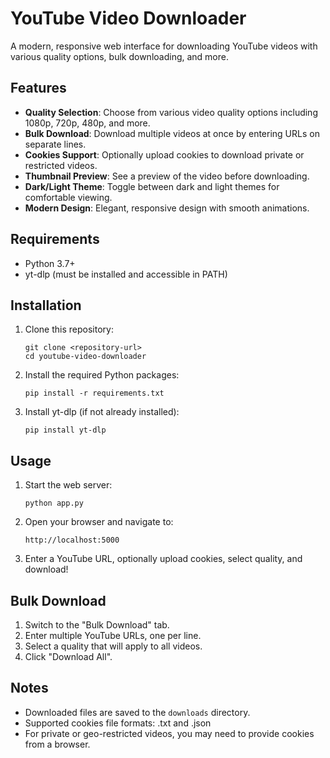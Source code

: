 # YouTube Video Downloader

A modern, responsive web interface for downloading YouTube videos with various quality options, bulk downloading, and more.

## Features

- **Quality Selection**: Choose from various video quality options including 1080p, 720p, 480p, and more.
- **Bulk Download**: Download multiple videos at once by entering URLs on separate lines.
- **Cookies Support**: Optionally upload cookies to download private or restricted videos.
- **Thumbnail Preview**: See a preview of the video before downloading.
- **Dark/Light Theme**: Toggle between dark and light themes for comfortable viewing.
- **Modern Design**: Elegant, responsive design with smooth animations.

## Requirements

- Python 3.7+
- yt-dlp (must be installed and accessible in PATH)

## Installation

1. Clone this repository:
   ```
   git clone <repository-url>
   cd youtube-video-downloader
   ```

2. Install the required Python packages:
   ```
   pip install -r requirements.txt
   ```

3. Install yt-dlp (if not already installed):
   ```
   pip install yt-dlp
   ```

## Usage

1. Start the web server:
   ```
   python app.py
   ```

2. Open your browser and navigate to:
   ```
   http://localhost:5000
   ```

3. Enter a YouTube URL, optionally upload cookies, select quality, and download!

## Bulk Download

1. Switch to the "Bulk Download" tab.
2. Enter multiple YouTube URLs, one per line.
3. Select a quality that will apply to all videos.
4. Click "Download All".

## Notes

- Downloaded files are saved to the `downloads` directory.
- Supported cookies file formats: .txt and .json
- For private or geo-restricted videos, you may need to provide cookies from a browser. 